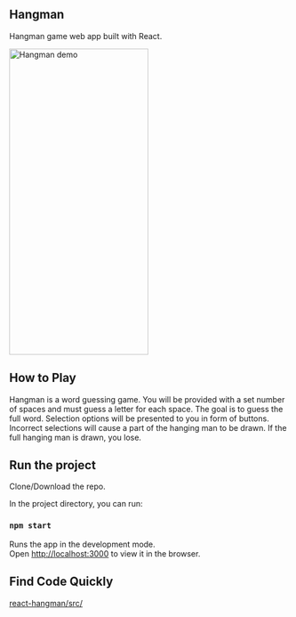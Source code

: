 ## Hangman

Hangman game web app built with React.

<img src="https://github.com/mpdevelops/misc/blob/master/Untitled.png?raw=true" alt="Hangman demo" height="550px" width="250px"></img>

## How to Play

Hangman is a word guessing game. You will be provided with a set number of spaces and must guess a letter for each space. The goal is to guess the full word. Selection options will be presented to you in form of buttons. Incorrect selections will cause a part of the hanging man to be drawn. If the full hanging man is drawn, you lose. 

## Run the project

Clone/Download the repo.

In the project directory, you can run:

### `npm start`

Runs the app in the development mode.<br />
Open [http://localhost:3000](http://localhost:3000) to view it in the browser.

## Find Code Quickly

<a href="https://github.com/mpdevelops/react-hangman/tree/master/src">react-hangman/src/</a>
